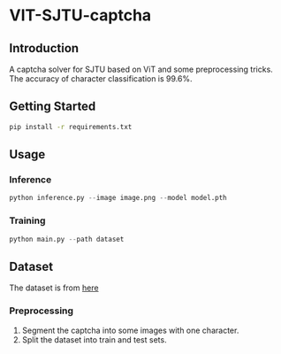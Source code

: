 # VIT-SJTU-captcha

## Introduction

A captcha solver for SJTU based on ViT and some preprocessing tricks. The accuracy of character classification is 99.6%.

## Getting Started

```bash
pip install -r requirements.txt
```

## Usage

### Inference

```python
python inference.py --image image.png --model model.pth
```

### Training

```python
python main.py --path dataset
```

## Dataset

The dataset is from [here](https://github.com/PhotonQuantum/jaccount-captcha-solver/releases/tag/v2.0)

### Preprocessing

1. Segment the captcha into some images with one character.
2. Split the dataset into train and test sets.
